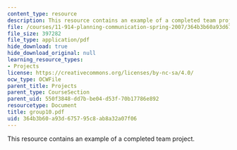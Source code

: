 ```yaml
---
content_type: resource
description: This resource contains an example of a completed team project.
file: /courses/11-914-planning-communication-spring-2007/364b3b60a93d675795c8ab8a32a07f06_group10.pdf
file_size: 397282
file_type: application/pdf
hide_download: true
hide_download_original: null
learning_resource_types:
- Projects
license: https://creativecommons.org/licenses/by-nc-sa/4.0/
ocw_type: OCWFile
parent_title: Projects
parent_type: CourseSection
parent_uid: 550f3848-dd7b-be04-d53f-70b17786e892
resourcetype: Document
title: group10.pdf
uid: 364b3b60-a93d-6757-95c8-ab8a32a07f06
---
```

This resource contains an example of a completed team project.